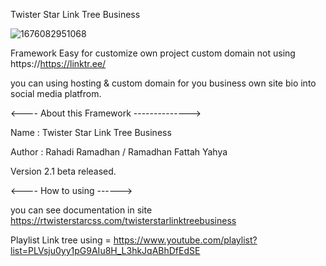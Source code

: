 Twister Star Link Tree Business 

![1676082951068](https://file+.vscode-resource.vscode-cdn.net/d%3A/Documents/Workshop%20Developer%20Rahadi%20Ramadhan%20Kit/Web%20Development%20%28UX%20%26%20UI%29/Project%20Web/Framework%20Developer/Web%20Developer/Twister%20Star%20Link%20Tree/Twister%20Star%20Link%20Tree/image/README/1676082951068.png)

Framework Easy for customize own project custom domain not using  https://https://linktr.ee/


you can using hosting & custom domain for you business own site bio into social media platfrom.


<---- About this Framework -------------->

Name : Twister Star Link Tree Business


Author : Rahadi Ramadhan / Ramadhan Fattah Yahya


Version 2.1 beta released.



<---- How to using ------>


you can see documentation in site https://rtwisterstarcss.com/twisterstarlinktreebusiness


Playlist Link tree using = https://www.youtube.com/playlist?list=PLVsju0yy1pG9AIu8H_L3hkJqABhDfEdSE
